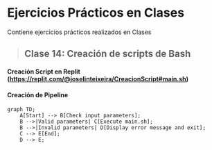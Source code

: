 # Ejercicios Prácticos en Clases 
Contiene ejercicios prácticos realizados en Clases

>## Clase 14: Creación de scripts de Bash

#### Creación Script en Replit (https://replit.com/@joselinteixeira/CreacionScript#main.sh)

#### Creación de Pipeline 

```mermaid
graph TD;
    A[Start] --> B[Check input parameters];
    B -->|Valid parameters| C[Execute main.sh];
    B -->|Invalid parameters| D[Display error message and exit];
    C --> E[End];
    D --> E;


